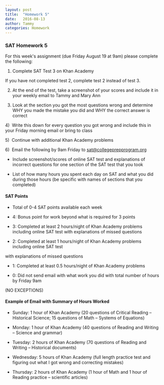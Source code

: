 ```yaml
---
layout: post
title:  "Homework 5"
date:   2016-08-13
author: Tammy
categories: Homework
---
```


### SAT Homework 5

For this week's assignment (due Friday August 19 at 9am) please complete the following:

1) Complete SAT Test 3 on Khan Academy

If you have not completed test 2, complete test 2 instead of test 3.

2) At the end of the test, take a screenshot of your scores and include it in your weekly email to Tammy and Mary Ann

3) Look at the section you got the most questions wrong and determine WHY you made the mistake you did and WHY the correct answer is correct

4)  Write this down for every question you got wrong and include this in your Friday morning email or bring to class

5)  Continue with additional Khan Academy problems

6)  Email the following by 9am Friday to sat@collegeprepprogram.org

- Include screenshot/scores of online SAT test and explanations of incorrect questions for one section of the SAT test that you took

- List of how many hours you spent each day on SAT and what you did during those hours (be specific with names of sections that you completed)

#### SAT Points

- Total of 0-4 SAT points available each week

- 4:  Bonus point for work beyond what is required for 3 points

- 3:  Completed at least 2 hours/night of Khan Academy problems including online SAT test with explanations of missed questions

- 2:  Completed at least 1 hours/night of Khan Academy problems including online SAT test

with explanations of missed questions

- 1:  Completed at least 0.5 hours/night of Khan Academy problems

- 0:  Did not send email with what work you did with total number of hours by Friday 9am

(NO EXCEPTIONS)

#### Example of Email with Summary of Hours Worked

- Sunday: 1 hour of Khan Academy (20 questions of Critical Reading – Historical Science; 15 questions of Math – Systems of Equations)

- Monday: 1 hour of Khan Academy (40 questions of Reading and Writing – Science and grammar)

- Tuesday: 2 hours of Khan Academy (70 questions of Reading and Writing – Historical documents)

- Wednesday: 5 hours of Khan Academy (full length practice test and figuring out what I got wrong and correcting mistakes)

- Thursday: 2 hours of Khan Academy (1 hour of Math and 1 hour of Reading practice – scientific articles)
